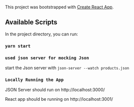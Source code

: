 This project was bootstrapped with [Create React App](https://github.com/facebook/create-react-app).

## Available Scripts

In the project directory, you can run:

### `yarn start`

### `used json server for mocking Json`

start the Json server with `json-server --watch products.json`

### `Locally Running the App`

JSON Server should run on http://localhost:3000/

React app should be running on http://localhost:3001/
